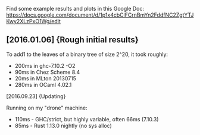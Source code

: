 
Find some example results and plots in this Google Doc:
   https://docs.google.com/document/d/1p1x4cbClFCrnBmYn2FddfNC2ZgtYTJKwy2XLzPxO1Wg/edit


[2016.01.06] {Rough initial results}
----------------------------------------

To add1 to the leaves of a binary tree of size 2^20, it took roughly:

 * 200ms in ghc-7.10.2 -O2
 *  90ms in Chez Scheme 8.4
 *  20ms in MLton 20130715
 * 280ms in OCaml 4.02.1

[2016.09.23] {Updating}

Running on my "drone" machine:

 * 110ms - GHC/strict, but highly variable, often 66ms (7.10.3)
 * 85ms - Rust 1.13.0 nightly (no sys alloc)


